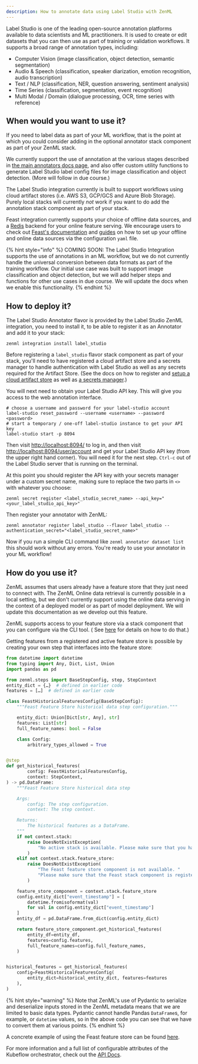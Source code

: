 ```yaml
---
description: How to annotate data using Label Studio with ZenML
---
```


Label Studio is one of the leading open-source annotation platforms available to
data scientists and ML practitioners. It is used to create or edit datasets that
you can then use as part of training or validation workflows. It supports a
broad range of annotation types, including:

- Computer Vision (image classification, object detection, semantic
  segmentation)
- Audio & Speech (classification, speaker diarization, emotion recognition,
  audio transcription)
- Text / NLP (classification, NER, question answering, sentiment analysis)
- Time Series (classification, segmentation, event recognition)
- Multi Modal / Domain (dialogue processing, OCR, time series with reference)

## When would you want to use it?

If you need to label data as part of your ML workflow, that is the point at
which you could consider adding in the optional annotator stack component as
part of your ZenML stack.

We currently support the use of annotation at the various stages described in
[the main annotators docs page](./annotators.md), and also offer custom utility
functions to generate Label Studio label config files for image classification
and object detection. (More will follow in due course.)

The Label Studio integration currently is built to support workflows using cloud
artifact stores (i.e. AWS S3, GCP/GCS and Azure Blob Storage). Purely local
stacks will currently *not* work if you want to do add the annotation stack
component as part of your stack.


Feast integration currently supports your choice of offline data sources, and a
[Redis](https://redis.com/) backend for your online feature serving. We
encourage users to check out [Feast's documentation](https://docs.feast.dev/)
and [guides](https://docs.feast.dev/how-to-guides/) on how to set up your
offline and online data sources via the configuration `yaml` file.

{% hint style="info" %} COMING SOON: The Label Studio Integration supports the
use of annotations in an ML workflow, but we do not currently handle the
universal conversion between data formats as part of the training workflow. Our
initial use case was built to support image classification and object detection,
but we will add helper steps and functions for other use cases in due course. We
will update the docs when we enable this functionality. {% endhint %}

## How to deploy it?

The Label Studio Annotator flavor is provided by the Label Studio ZenML
integration, you need to install it, to be able to register it as an Annotator
and add it to your stack:

```shell
zenml integration install label_studio
```

Before registering a `label_studio` flavor stack component as part of your
stack, you'll need to have registered a cloud artifact store and a secrets
manager to handle authentication with Label Studio as well as any secrets
required for the Artifact Store. (See the docs on how to register and [setup a
cloud artifact store](../artifact-stores/artifact-stores.md) as well as [a
secrets manager](../secrets-managers/secrets-managers.md).)

You will next need to obtain your Label Studio API key. This will give you
access to the web annotation interface.

```shell
# choose a username and password for your label-studio account
label-studio reset_password --username <username> --password <password>
# start a temporary / one-off label-studio instance to get your API key
label-studio start -p 8094
```

Then visit [http://localhost:8094/](http://localhost:8094/) to log in, and then
visit [http://localhost:8094/user/account](http://localhost:8094/user/account)
and get your Label Studio API key (from the upper right hand corner). You will
need it for the next step. `Ctrl-c` out of the Label Studio server that is
running on the terminal.

At this point you should register the API key with your secrets manager under a
custom secret name, making sure to replace the two parts in `<>` with whatever
you choose:

```shell
zenml secret register <label_studio_secret_name> --api_key="<your_label_studio_api_key>"
```

Then register your annotator with ZenML:

```shell
zenml annotator register label_studio --flavor label_studio --authentication_secret="<label_studio_secret_name>"
```

Now if you run a simple CLI command like `zenml annotator dataset list` this
should work without any errors. You're ready to use your annotator in your ML workflow!

## How do you use it?

ZenML assumes that users already have a feature store that they just need to
connect with. The ZenML Online data retrieval is currently possible in a local
setting, but we don't currently support using the online data serving in the
context of a deployed model or as part of model deployment. We will update this
documentation as we develop out this feature.

ZenML supports access to your feature store via a stack component that you can
configure via the CLI tool. ( See [here](https://apidocs.zenml.io/latest/cli/)
for details on how to do that.)

Getting features from a registered and active feature store is possible by
creating your own step that interfaces into the feature store:

```python
from datetime import datetime
from typing import Any, Dict, List, Union
import pandas as pd

from zenml.steps import BaseStepConfig, step, StepContext
entity_dict = {…}  # defined in earlier code
features = […]  # defined in earlier code

class FeastHistoricalFeaturesConfig(BaseStepConfig):
    """Feast Feature Store historical data step configuration."""

    entity_dict: Union[Dict[str, Any], str]
    features: List[str]
    full_feature_names: bool = False

    class Config:
        arbitrary_types_allowed = True


@step
def get_historical_features(
        config: FeastHistoricalFeaturesConfig,
        context: StepContext,
) -> pd.DataFrame:
    """Feast Feature Store historical data step

    Args:
        config: The step configuration.
        context: The step context.

    Returns:
        The historical features as a DataFrame.
    """
    if not context.stack:
        raise DoesNotExistException(
            "No active stack is available. Please make sure that you have registered and set a stack."
        )
    elif not context.stack.feature_store:
        raise DoesNotExistException(
            "The Feast feature store component is not available. "
            "Please make sure that the Feast stack component is registered as part of your current active stack."
        )

    feature_store_component = context.stack.feature_store
    config.entity_dict["event_timestamp"] = [
        datetime.fromisoformat(val)
        for val in config.entity_dict["event_timestamp"]
    ]
    entity_df = pd.DataFrame.from_dict(config.entity_dict)

    return feature_store_component.get_historical_features(
        entity_df=entity_df,
        features=config.features,
        full_feature_names=config.full_feature_names,
    )


historical_features = get_historical_features(
    config=FeastHistoricalFeaturesConfig(
        entity_dict=historical_entity_dict, features=features
    ),
)
```

{% hint style="warning" %} Note that ZenML's use of Pydantic to serialize and
deserialize inputs stored in the ZenML metadata means that we are limited to
basic data types. Pydantic cannot handle Pandas `DataFrame`s, for example, or
`datetime` values, so in the above code you can see that we have to convert them
at various points. {% endhint %}

A concrete example of using the Feast feature store can be found
[here](https://github.com/zenml-io/zenml/tree/main/examples/feast_feature_store).

For more information and a full list of configurable attributes of the Kubeflow
orchestrator, check out the [API
Docs](https://apidocs.zenml.io/latest/api_docs/integrations/#zenml.integrations.feast.feature_stores.feast_feature_store.FeastFeatureStore).
